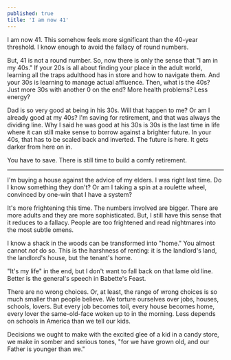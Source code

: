 ```yaml
---
published: true
title: 'I am now 41'
---
```


I am now 41. This somehow feels more significant than the 40-year threshold. I know enough to avoid the fallacy of round numbers.

<!-- more -->

But, 41 is not a round number. So, now there is only the sense that "I am in my 40s." If your 20s is all about finding your place in the adult world, learning all the traps adulthood has in store and how to navigate them. And your 30s is learning to manage actual affluence. Then, what is the 40s? Just more 30s with another 0 on the end? More health problems? Less energy?

Dad is so very good at being in his 30s. Will that happen to me? Or am I already good at my 40s? I'm saving for retirement, and that was always the dividing line. Why I said he was good at his 30s is 30s is the last time in life where it can still make sense to borrow against a brighter future. In your 40s, that has to be scaled back and inverted. The future is here. It gets darker from here on in.

You have to save. There is still time to build a comfy retirement. 

---

I'm buying a house against the advice of my elders. I was right last time. Do I know something they don't? Or am I taking a spin at a roulette wheel, convinced by one-win that I have a system? 

It's more frightening this time. The numbers involved are bigger. There are more adults and they are more sophisticated. But, I still have this sense that it reduces to a fallacy. People are too frightened and read nightmares into the most subtle omens. 

I know a shack in the woods can be transformed into "home." You almost cannot _not_ do so. This is the harshness of renting: it is the landlord's land, the landlord's house, but the tenant's home. 

"It's my life" in the end, but I don't want to fall back on that lame old line. Better is the general's speech in Babette's Feast. 

There are no wrong choices. Or, at least, the range of wrong choices is so much smaller than people believe. We torture ourselves over jobs, houses, schools, lovers. But every job becomes toil, every house becomes home, every lover the same-old-face woken up to in the morning. Less depends on schools in America than we tell our kids. 

Decisions we ought to make with the excited glee of a kid in a candy store, we make in somber and serious tones, "for we have grown old, and our Father is younger than we."

